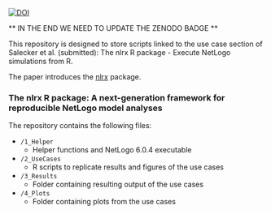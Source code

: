 [![DOI](https://zenodo.org/badge/139545394.svg)](https://zenodo.org/badge/latestdoi/139545394)

** IN THE END WE NEED TO UPDATE THE ZENODO BADGE **

This repository is designed to store scripts linked to the use case section of Salecker et al. (submitted): The nlrx R package - Execute NetLogo simulations from R.

The paper introduces the [nlrx](https://github.com/ropensci/nlrx) package.

### The nlrx R package: A next-generation framework for reproducible NetLogo model analyses

The repository contains the following files:
- `/1_Helper`
  - Helper functions and NetLogo 6.0.4 executable 
- `/2_UseCases`
  - R scripts to replicate results and figures of the use cases 
- `/3_Results`
  - Folder containing resulting output of the use cases
- `/4_Plots`
  - Folder containing plots from the use cases
